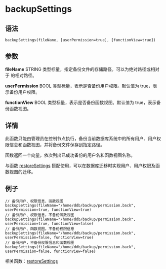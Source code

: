# backupSettings

## 语法

`backupSettings(fileName, [userPermission=true],
[functionView=true])`

## 参数

**fileName** STRING 类型标量，指定备份文件的存储路径，可以为绝对路径或相对于 <HomeDir> 的相对路径。

**userPermission** BOOL 类型标量，表示是否备份用户权限。默认值为 true，表示备份用户权限。

**functionView** BOOL 类型标量，表示是否备份函数视图。默认值为 true，表示备份函数视图。

## 详情

此函数只能由管理员在控制节点执行，备份当前数据库系统中的所有用户、用户权限信息和函数视图，并将备份文件保存到指定路径。

函数返回一个向量，依次列出已成功备份的用户名和函数视图名称。

与函数 [restoreSettings](../r/restoresettings.md)
搭配使用，可以在数据库迁移时实现用户、用户权限及函数视图的迁移。

## 例子

```
// 备份用户、权限信息、函数视图
backupSettings(fileName="/home/ddb/backup/permission.back", userPermission=true, functionView=true)
// 备份用户、权限信息，不备份函数视图
backupSettings(fileName="/home/ddb/backup/permission.back", userPermission=true, functionView=false)
// 备份用户、函数视图，不备份权限信息
backupSettings(fileName="/home/ddb/backup/permission.back", userPermission=false, functionView=true)
// 备份用户，不备份权限信息和函数视图
backupSettings(fileName="/home/ddb/backup/permission.back", userPermission=false, functionView=false)
```

相关函数：[restoreSettings](../r/restoresettings.md)

